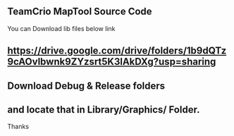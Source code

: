 ## TeamCrio MapTool Source Code

You can Download lib files below link 

## https://drive.google.com/drive/folders/1b9dQTz9cAOvlbwnk9ZYzsrt5K3lAkDXg?usp=sharing

## Download Debug & Release folders
## and locate that in Library/Graphics/ Folder. 

Thanks
